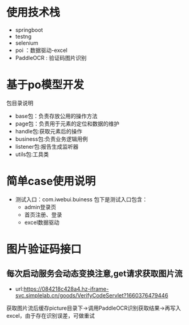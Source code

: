 # 使用技术栈
- springboot
- testng
- selenium
- poi ：数据驱动-excel
- PaddleOCR : 验证码图片识别



# 基于po模型开发

包目录说明
- base包：负责存放公用的操作方法
- page包：负责用于元素的定位和数据的维护
- handle包:获取元素后的操作
- business包:负责业务逻辑用例
- listener包:报告生成监听器
- utils包:工具类

# 简单case使用说明
- 测试入口：com.iwebui.buiness 包下是测试入口包含：
    - admin登录页
    - 首页注册、登录
    - excel数据驱动

# 图片验证码接口
## 每次启动服务会动态变换注意,get请求获取图片流
- url:https://084218c428a4.hz-iframe-svc.simplelab.cn/goods/VerifyCodeServlet?1660376479446

获取图片流后缓存picture目录下->调用PaddleOCR识别获取结果->再写入excel，由于存在识别误差，可做重试